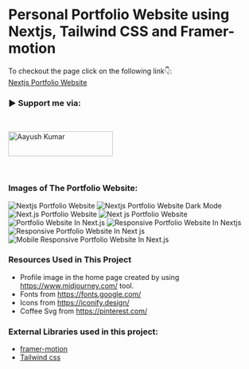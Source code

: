 # Personal Portfolio Website using Nextjs, Tailwind CSS and Framer-motion


To checkout the page click on the following link👇: <br />
[Nextjs Portfolio Website](https://devdreaming.com//videos/nextsjs-tutorial-build-portfolio-tailwind-css-framer-motion#code-links) <br />

<h3 align="left">▶ Support me via:</h3><br />
<p><a href="https://www.buymeacoffee.com/aayushkumrS?new=1" target="_blank"> <img  src="https://www.buymeacoffee.com/assets/img/guidelines/download-assets-sm-1.svg" height="50" width="210" alt="Aayush Kumar" ></img></a></p><br />

### Images of The Portfolio Website:

![Nextjs Portfolio Website](s)
![Nextjs Portfolio Website Dark Mode](s)
![Next.js Portfolio Website](s)
![Next js Portfolio Website](s)
![Portfolio Website In Next.js](s)
![Responsive Portfolio Website In Nextjs](hs)
![Responsive Portfolio Website In Next js](https://github.com/d/Nexd)
![Mobile Responsive Portfolio Website In Next.js](https://githsusng)


### Resources Used in This Project

- Profile image in the home page created by using https://www.midjourney.com/ tool.
- Fonts from https://fonts.google.com/ <br />
- Icons from https://iconify.design/ <br />
- Coffee Svg from https://pinterest.com/<br />

### External Libraries used in this project:

- [framer-motion](https://www.framer.com/motion/) <br />
- [Tailwind css](https://tailwindcss.com/) <br />


